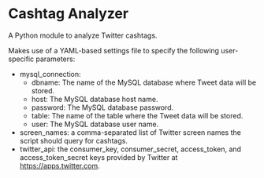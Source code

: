 # Cashtag Analyzer
A Python module to analyze Twitter cashtags.

Makes use of a YAML-based settings file to specify the following user-specific parameters:
- mysql_connection:
  - dbname: The name of the MySQL database where Tweet data will be stored.
  - host: The MySQL database host name.
  - password: The MySQL database password.
  - table: The name of the table where the Tweet data will be stored.
  - user: The MySQL database user name.
- screen_names: a comma-separated list of Twitter screen names the script should query for cashtags.
- twitter_api: the consumer_key, consumer_secret, access_token, and access_token_secret keys provided by Twitter at https://apps.twitter.com.
